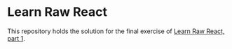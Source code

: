 # Learn Raw React

This repository holds the solution for the final exercise of [Learn Raw React, part 1](http://jamesknelson.com/learn-raw-react-no-jsx-flux-es6-webpack/).
